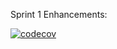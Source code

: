 Sprint 1 Enhancements: 

[![codecov](https://codecov.io/gh/upcs/cs-341-project-sq19-india/branch/master/graph/badge.svg?token=MuwArU6ZOJ)](https://codecov.io/gh/upcs/cs-341-project-sq19-india)